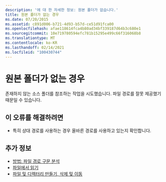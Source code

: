 ```yaml
---
description: '에 대 한 자세한 정보: 원본 폴더가 없습니다.'
title: 원본 폴더가 없는 경우
ms.date: 07/20/2015
ms.assetid: c891d006-b721-4d93-b57d-ce51d91fca00
ms.openlocfilehash: afae118614fca4b80ad34bf339187d64b3c680e1
ms.sourcegitcommit: 10e719780594efc781b15295e499c66f316068b8
ms.translationtype: MT
ms.contentlocale: ko-KR
ms.lasthandoff: 02/14/2021
ms.locfileid: "100430744"
---
```

# <a name="the-source-folder-does-not-exist"></a>원본 폴더가 없는 경우

존재하지 않는 소스 폴더를 참조하는 작업을 시도했습니다. 파일 경로를 잘못 제공했기 때문일 수 있습니다.  
  
## <a name="to-correct-this-error"></a>이 오류를 해결하려면  
  
- 특히 상대 경로를 사용하는 경우 올바른 경로를 사용하고 있는지 확인합니다.  
  
## <a name="see-also"></a>추가 정보

- [방법: 파일 경로 구문 분석](../developing-apps/programming/drives-directories-files/how-to-parse-file-paths.md)
- [파일에서 읽기](../developing-apps/programming/drives-directories-files/reading-from-files.md)
- [파일 및 디렉터리 만들기, 삭제 및 이동](../developing-apps/programming/drives-directories-files/creating-deleting-and-moving-files-and-directories.md)
